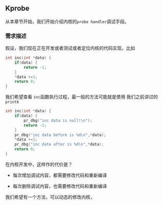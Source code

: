 ## Kprobe

从本章节开始，我们开始介绍内核的`probe handler`调试手段。

### 需求描述

假设，我们现在正在开发或者测试或者定位内核的代码实现，比如

```c
int inc(int *data) {
    if(data) {
        return -1;
    }
    *data +=1;
    return 0;
}
```

我们希望查看 `inc`函数执行过程，最一般的方法可能就是使用 我们之前讲过的`printk`   

```c
int inc(int *data) {
    if(data) {
        pr_dbg("inc data is null!\n");
        return -1;
    }
    pr_dbg("inc data before is %d\n",*data);
    *data +=1;
    pr_dbg("inc data after is %d\n",*data);
    return 0;
}
```

在内核开发中，这样作的代价是？

- 每次增加调试内容，都需要修改代码和重新编译

- 每次删除调试内容，也需要修改代码和重新编译

我们希望有一个方法，可以动态的修改内核，
